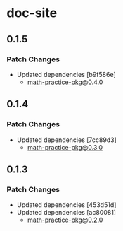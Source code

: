 # doc-site

## 0.1.5

### Patch Changes

- Updated dependencies [b9f586e]
  - math-practice-pkg@0.4.0

## 0.1.4

### Patch Changes

- Updated dependencies [7cc89d3]
  - math-practice-pkg@0.3.0

## 0.1.3

### Patch Changes

- Updated dependencies [453d51d]
- Updated dependencies [ac80081]
  - math-practice-pkg@0.2.0

